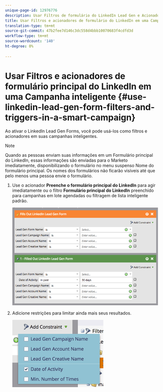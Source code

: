 ```yaml
---
unique-page-id: 12976776
description: Usar Filtros de formulário do LinkedIn Lead Gen e Acionadores em uma Campanha inteligente - Documentos do Marketing - Documentação do produto
title: Usar Filtros e acionadores de formulário do LinkedIn em uma Campanha inteligente
translation-type: tm+mt
source-git-commit: 47b2fee7d146c3dc558d4bbb10070683f4cdfd3d
workflow-type: tm+mt
source-wordcount: '140'
ht-degree: 0%

---
```



# Usar Filtros e acionadores de formulário principal do LinkedIn em uma Campanha inteligente {#use-linkedin-lead-gen-form-filters-and-triggers-in-a-smart-campaign}

Ao ativar o LinkedIn Lead Gen Forms, você pode usá-los como filtros e acionadores em suas campanhas inteligentes.

>[!NOTE]
>
>Quando as pessoas enviam suas informações em um Formulário principal do LinkedIn, essas informações são enviadas para o Marketo imediatamente, disponibilizando o formulário no menu suspenso Nome do formulário principal. Os nomes dos formulários não ficarão visíveis até que pelo menos uma pessoa envie o formulário.

1. Use o acionador **Preenche o formulário principal do LinkedIn** para agir imediatamente ou o filtro **Formulário principal do LinkedIn** preenchido para campanhas em lote agendadas ou filtragem de lista inteligente padrão.

   ![](assets/screen-shot-2017-03-29-at-2.38.03-pm.png)

1. Adicione restrições para limitar ainda mais seus resultados.

   ![](assets/lead-gen-constraints.png)

